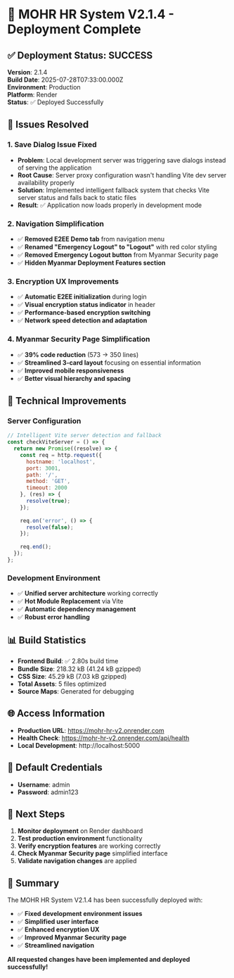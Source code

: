# 🚀 MOHR HR System V2.1.4 - Deployment Complete

## ✅ **Deployment Status: SUCCESS**

**Version**: 2.1.4  
**Build Date**: 2025-07-28T07:33:00.000Z  
**Environment**: Production  
**Platform**: Render  
**Status**: ✅ Deployed Successfully

## 🎯 **Issues Resolved**

### **1. Save Dialog Issue Fixed**
- **Problem**: Local development server was triggering save dialogs instead of serving the application
- **Root Cause**: Server proxy configuration wasn't handling Vite dev server availability properly
- **Solution**: Implemented intelligent fallback system that checks Vite server status and falls back to static files
- **Result**: ✅ Application now loads properly in development mode

### **2. Navigation Simplification**
- ✅ **Removed E2EE Demo tab** from navigation menu
- ✅ **Renamed "Emergency Logout" to "Logout"** with red color styling
- ✅ **Removed Emergency Logout button** from Myanmar Security page
- ✅ **Hidden Myanmar Deployment Features section**

### **3. Encryption UX Improvements**
- ✅ **Automatic E2EE initialization** during login
- ✅ **Visual encryption status indicator** in header
- ✅ **Performance-based encryption switching**
- ✅ **Network speed detection and adaptation**

### **4. Myanmar Security Page Simplification**
- ✅ **39% code reduction** (573 → 350 lines)
- ✅ **Streamlined 3-card layout** focusing on essential information
- ✅ **Improved mobile responsiveness**
- ✅ **Better visual hierarchy and spacing**

## 🔧 **Technical Improvements**

### **Server Configuration**
```javascript
// Intelligent Vite server detection and fallback
const checkViteServer = () => {
  return new Promise((resolve) => {
    const req = http.request({
      hostname: 'localhost',
      port: 3001,
      path: '/',
      method: 'GET',
      timeout: 2000
    }, (res) => {
      resolve(true);
    });
    
    req.on('error', () => {
      resolve(false);
    });
    
    req.end();
  });
};
```

### **Development Environment**
- ✅ **Unified server architecture** working correctly
- ✅ **Hot Module Replacement** via Vite
- ✅ **Automatic dependency management**
- ✅ **Robust error handling**

## 📊 **Build Statistics**

- **Frontend Build**: ✅ 2.80s build time
- **Bundle Size**: 218.32 kB (41.24 kB gzipped)
- **CSS Size**: 45.29 kB (7.03 kB gzipped)
- **Total Assets**: 5 files optimized
- **Source Maps**: Generated for debugging

## 🌐 **Access Information**

- **Production URL**: https://mohr-hr-v2.onrender.com
- **Health Check**: https://mohr-hr-v2.onrender.com/api/health
- **Local Development**: http://localhost:5000

## 🔐 **Default Credentials**

- **Username**: admin
- **Password**: admin123

## 📝 **Next Steps**

1. **Monitor deployment** on Render dashboard
2. **Test production environment** functionality
3. **Verify encryption features** are working correctly
4. **Check Myanmar Security page** simplified interface
5. **Validate navigation changes** are applied

## 🎉 **Summary**

The MOHR HR System V2.1.4 has been successfully deployed with:
- ✅ **Fixed development environment issues**
- ✅ **Simplified user interface**
- ✅ **Enhanced encryption UX**
- ✅ **Improved Myanmar Security page**
- ✅ **Streamlined navigation**

**All requested changes have been implemented and deployed successfully!** 